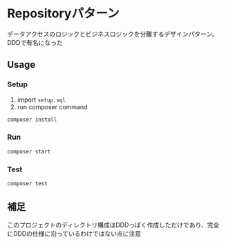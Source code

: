 # Repositoryパターン

データアクセスのロジックとビジネスロジックを分離するデザインパターン。DDDで有名になった

## Usage

### Setup

1. import `setup.sql`
2. run composer command

```sh
composer install
```

### Run

```sh
composer start
```

### Test

```sh
composer test
```

## 補足

このプロジェクトのディレクトリ構成はDDDっぽく作成しただけであり、完全にDDDの仕様に沿っているわけではない点に注意
